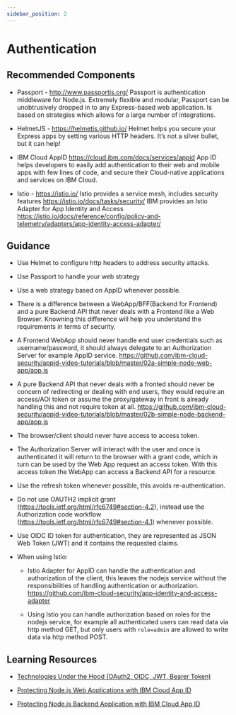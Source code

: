 ```yaml
---
sidebar_position: 2
---
```


# Authentication

## Recommended Components

- Passport - http://www.passportjs.org/
  Passport is authentication middleware for Node.js. Extremely flexible and modular, Passport can be unobtrusively dropped in to any Express-based web application. Is based on strategies which allows for a large number of integrations.

- HelmetJS - https://helmetjs.github.io/
  Helmet helps you secure your Express apps by setting various HTTP headers. It’s not a silver bullet, but it can help!

- IBM Cloud AppID https://cloud.ibm.com/docs/services/appid
  App ID helps developers to easily add authentication to their web and mobile apps with few lines of code, and secure their Cloud-native applications and services on IBM Cloud.

- Istio - https://istio.io/
  Istio provides a service mesh, includes security features https://istio.io/docs/tasks/security/
  IBM provides an Istio Adapter for App Identity and Access https://istio.io/docs/reference/config/policy-and-telemetry/adapters/app-identity-access-adapter/

## Guidance

- Use Helmet to configure http headers to address security attacks.

- Use Passport to handle your web strategy

- Use a web strategy based on AppID whenever possible.

- There is a difference between a WebApp/BFF(Backend for Frontend) and a pure Backend API that never deals with a Frontend like a Web Browser. Knowning this difference will help you understand the requirements in terms of security.

- A Frontend WebApp should never handle end user credentials such as username/password, it should always delegate to an Authorization Server for example AppID service. https://github.com/ibm-cloud-security/appid-video-tutorials/blob/master/02a-simple-node-web-app/app.js

- A pure Backend API that never deals with a fronted should never be concern of redirecting or dealing with end users, they would require an access/AOI token or assume the proxy/gateway in front is already handling this and not require token at all. https://github.com/ibm-cloud-security/appid-video-tutorials/blob/master/02b-simple-node-backend-app/app.js

- The browser/client should never have access to access token.

- The Authorization Server will interact with the user and once is authenticated it will return to the browser with a grant code, which in turn can be used by the Web App request an access token. With this access token the WebApp can access a Backend API for a resource.

- Use the refresh token whenever possible, this avoids re-authentication.

- Do not use OAUTH2 implicit grant (https://tools.ietf.org/html/rfc6749#section-4.2), instead use the Authorization code workflow (https://tools.ietf.org/html/rfc6749#section-4.1) whenever possible.

- Use OIDC ID token for authentication, they are represented as JSON Web Token (JWT) and it contains the requested claims.

- When using Istio:

  - Istio Adapter for AppID can handle the authentication and authorization of the client, this leaves the nodejs service without the responsibilities of handling authentication or authorization. https://github.com/ibm-cloud-security/app-identity-and-access-adapter

  - Using Istio you can handle authorization based on roles for the nodejs service, for example all authenticated users can read data via http method GET, but only users with `role=admin` are allowed to write data via http method POST.

## Learning Resources

- [Technologies Under the Hood (OAuth2, OIDC, JWT, Bearer Token)](https://www.youtube.com/watch?v=ndlk-ZhKGXM&list=PLbAYXkuqwrX2WLQqR0LUtjT77d4hisvfK&index=2)

- [Protecting Node.js Web Applications with IBM Cloud App ID](https://www.youtube.com/watch?v=6roa1ZOvwtw&list=PLbAYXkuqwrX2WLQqR0LUtjT77d4hisvfK&index=3)

- [Protecting Node.js Backend Application with IBM Cloud App ID](https://www.youtube.com/watch?v=jJLSgkHpZwA&list=PLbAYXkuqwrX2WLQqR0LUtjT77d4hisvfK&index=4)
